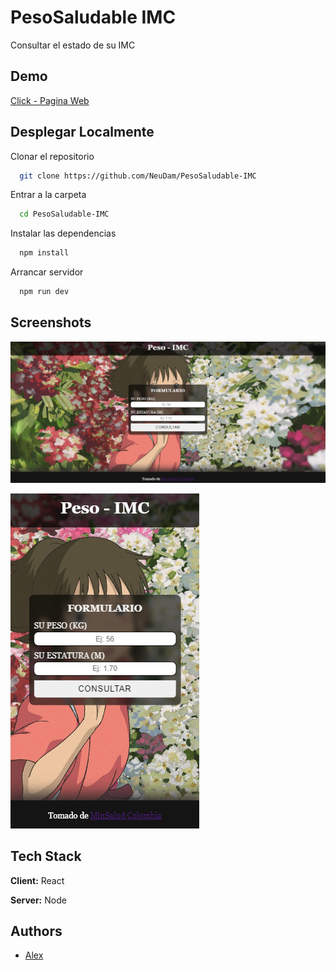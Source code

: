 
# PesoSaludable  IMC

Consultar el estado de su IMC




## Demo

[Click - Pagina Web](https://neudam.github.io/PesoSaludable-IMC)




## Desplegar Localmente

Clonar el repositorio

```bash
  git clone https://github.com/NeuDam/PesoSaludable-IMC
```

Entrar a la carpeta

```bash
  cd PesoSaludable-IMC
```

Instalar las dependencias

```bash
  npm install
```

Arrancar servidor

```bash
  npm run dev
```


## Screenshots

![Desktop](./.ScreenShots/Desktop.png)

![Mobile](./.ScreenShots/Mobile.png)

## Tech Stack

**Client:** React

**Server:** Node


## Authors

- [Alex](https://www.github.com/neudam)

